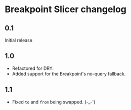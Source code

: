 Breakpoint Slicer changelog
===========================

0.1
---

Initial release


1.0
---

- Refactored for DRY.
- Added support for the Breakpoint's no-query fallback.


1.1
---

- Fixed `to` and `from` being swapped. (-_-')
